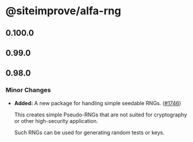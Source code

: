 # @siteimprove/alfa-rng

## 0.100.0

## 0.99.0

## 0.98.0

### Minor Changes

- **Added:** A new package for handling simple seedable RNGs. ([#1746](https://github.com/Siteimprove/alfa/pull/1746))

  This creates simple Pseudo-RNGs that are not suited for cryptography or other high-security application.

  Such RNGs can be used for generating random tests or keys.
